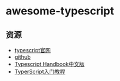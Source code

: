 # awesome-typescript

## 资源

* [typescript官网](http://www.typescriptlang.org/)
* [github](https://github.com/Microsoft/TypeScript)
* [Typescript Handbook中文版](https://zhongsp.gitbooks.io/typescript-handbook/)
* [TyperScript入门教程](https://ts.xcatliu.com/) 